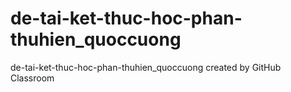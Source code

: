 # de-tai-ket-thuc-hoc-phan-thuhien_quoccuong
de-tai-ket-thuc-hoc-phan-thuhien_quoccuong created by GitHub Classroom
